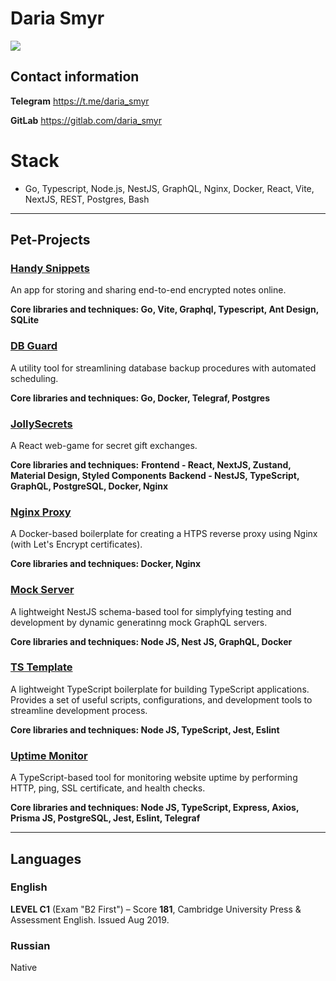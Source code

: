 # Daria Smyr
![](https://www.codewars.com/users/Daria%20Smyr/badges/large)

## Contact information 

**Telegram** <a href="https://t.me/daria_smyr" target="_new">https://t.me/daria_smyr

**GitLab** <a href="https://gitlab.com/daria_smyr" target="_new">https://gitlab.com/daria_smyr

# Stack
- Go, Typescript, Node.js, NestJS, GraphQL, Nginx, Docker, React, Vite, NextJS, REST, Postgres, Bash
---

## Pet-Projects

### <a href="https://handy.uxna.me" target="_new">Handy Snippets</a>
An app for storing and sharing end-to-end encrypted notes online. 

**Core libraries and techniques: Go, Vite, Graphql, Typescript, Ant Design, SQLite**

### <a href="https://github.com/dariasmyr/db-guard" target="_new">DB Guard</a>
A utility tool for streamlining database backup procedures with automated scheduling.

**Core libraries and techniques: Go, Docker, Telegraf, Postgres**

### <a href="https://jollysecrets.uxna.me" target="_new">JollySecrets</a>
A React web-game for secret gift exchanges.

**Core libraries and techniques:**
**Frontend - React, NextJS, Zustand, Material Design, Styled Components**
**Backend - NestJS, TypeScript, GraphQL, PostgreSQL, Docker, Nginx**

### <a href="https://github.com/dariasmyr/nginx-proxy" target="_new">Nginx Proxy</a>
A Docker-based boilerplate for creating a HTPS reverse proxy using Nginx (with Let's Encrypt certificates).

**Core libraries and techniques: Docker, Nginx**

### <a href="https://github.com/dariasmyr/mock-server" target="_new">Mock Server</a>
A lightweight NestJS schema-based tool for simplyfying testing and development by dynamic generatinng mock GraphQL servers. 

**Core libraries and techniques: Node JS, Nest JS, GraphQL, Docker**

### <a href="https://github.com/dariasmyr/ts-template" target="_new">TS Template</a>
A lightweight TypeScript boilerplate for building TypeScript applications. Provides a set of useful scripts, configurations, and development tools to streamline development process.

**Core libraries and techniques: Node JS, TypeScript, Jest, Eslint**

### <a href="https://github.com/dariasmyr/uptime-monitor" target="_new">Uptime Monitor</a>
A TypeScript-based tool for monitoring website uptime by performing HTTP, ping, SSL certificate, and health checks. 

**Core libraries and techniques: Node JS, TypeScript, Express, Axios, Prisma JS, PostgreSQL, Jest, Eslint, Telegraf**

---

## Languages

### English

**LEVEL C1** (Exam "B2 First") – Score **181**, Cambridge University Press & Assessment English. Issued Aug 2019.

### Russian

Native
